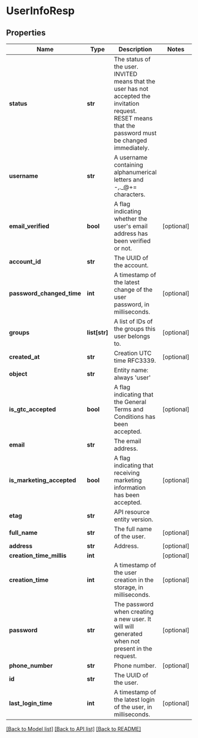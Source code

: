 # UserInfoResp

## Properties
Name | Type | Description | Notes
------------ | ------------- | ------------- | -------------
**status** | **str** | The status of the user. INVITED means that the user has not accepted the invitation request. RESET means that the password must be changed immediately. | 
**username** | **str** | A username containing alphanumerical letters and -,._@+&#x3D; characters. | 
**email_verified** | **bool** | A flag indicating whether the user&#39;s email address has been verified or not. | [optional] 
**account_id** | **str** | The UUID of the account. | 
**password_changed_time** | **int** | A timestamp of the latest change of the user password, in milliseconds. | [optional] 
**groups** | **list[str]** | A list of IDs of the groups this user belongs to. | [optional] 
**created_at** | **str** | Creation UTC time RFC3339. | [optional] 
**object** | **str** | Entity name: always &#39;user&#39; | 
**is_gtc_accepted** | **bool** | A flag indicating that the General Terms and Conditions has been accepted. | [optional] 
**email** | **str** | The email address. | 
**is_marketing_accepted** | **bool** | A flag indicating that receiving marketing information has been accepted. | [optional] 
**etag** | **str** | API resource entity version. | 
**full_name** | **str** | The full name of the user. | [optional] 
**address** | **str** | Address. | [optional] 
**creation_time_millis** | **int** |  | [optional] 
**creation_time** | **int** | A timestamp of the user creation in the storage, in milliseconds. | [optional] 
**password** | **str** | The password when creating a new user. It will will generated when not present in the request. | [optional] 
**phone_number** | **str** | Phone number. | [optional] 
**id** | **str** | The UUID of the user. | 
**last_login_time** | **int** | A timestamp of the latest login of the user, in milliseconds. | [optional] 

[[Back to Model list]](../README.md#documentation-for-models) [[Back to API list]](../README.md#documentation-for-api-endpoints) [[Back to README]](../README.md)


